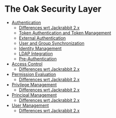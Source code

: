 <!--
   Licensed to the Apache Software Foundation (ASF) under one or more
   contributor license agreements.  See the NOTICE file distributed with
   this work for additional information regarding copyright ownership.
   The ASF licenses this file to You under the Apache License, Version 2.0
   (the "License"); you may not use this file except in compliance with
   the License.  You may obtain a copy of the License at

       http://www.apache.org/licenses/LICENSE-2.0

   Unless required by applicable law or agreed to in writing, software
   distributed under the License is distributed on an "AS IS" BASIS,
   WITHOUT WARRANTIES OR CONDITIONS OF ANY KIND, either express or implied.
   See the License for the specific language governing permissions and
   limitations under the License.
  -->

The Oak Security Layer
======================

* [Authentication](authentication.html)
     * [Differences wrt Jackrabbit 2.x](authentication/differences.html)
     * [Token Authentication and Token Management](authentication/tokenmanagement.html)
     * [External Authentication](authentication/externalloginmodule.html)
     * [User and Group Synchronization](authentication/usersync.html)
     * [Identity Management](authentication/identitymanagement.html)
     * [LDAP Integration](authentication/ldap.html)
     * [Pre-Authentication](authentication/preauthentication.html)
* [Access Control](accesscontrol.html)
     * [Differences wrt Jackrabbit 2.x](accesscontrol/differences.html)
* [Permission Evaluation](permission.html)
     * [Differences wrt Jackrabbit 2.x](permission/differences.html)
* [Privilege Management](privilege.html)
     * [Differences wrt Jackrabbit 2.x](privilege/differences.html)
* [Principal Management](principal.html)
     * [Differences wrt Jackrabbit 2.x](principal/differences.html)
* [User Management](user.html)
     * [Differences wrt Jackrabbit 2.x](user/differences.html)
